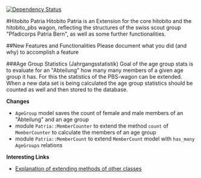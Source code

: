 <a href='https://gemnasium.com/pfadipatria/hitobito_patria'><img src="https://gemnasium.com/pfadipatria/hitobito_patria.svg" alt="Dependency Status" /></a>

﻿#Hitobito Patria
Hitobito Patria is an Extension for the core hitobito and the hitobito_pbs wagon, reflecting the structures of the swiss scout group "Pfadicorps Patria Bern", as well as some further functionalities.

##New Features and Functionalities
Please document what you did (and why) to accomplish a feature

###Age Group Statistics (Jahrgangsstatistik)
Goal of the age group stats is to evaluate for an "Abteilung" how many many members of a given age group it has. For this the statistics of the PBS-wagon can be extended. When a new data set is being calculated the age group statistics should be counted as well and then stored to the database.

**Changes**

- `AgeGroup` model saves the count of female and male members of an "Abteilung" and an age group
- module `Patria::MemberCounter` to extend the method `count` of `MemberCounter` to calculate the members of an age group
- module `Patria::MemberCount` to extend `MemberCount` model with `has_many AgeGroups` relations

**Interesting Links**

- [Explanation of extending methods of other classes](https://www.ruby-forum.com/topic/128131)

